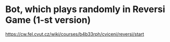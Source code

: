 # Bot, which plays randomly in Reversi Game (1-st version)

https://cw.fel.cvut.cz/wiki/courses/b4b33rph/cviceni/reversi/start
